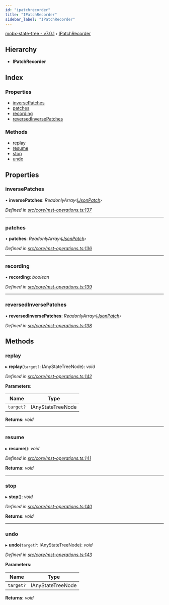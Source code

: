 ```yaml
---
id: "ipatchrecorder"
title: "IPatchRecorder"
sidebar_label: "IPatchRecorder"
---
```


[mobx-state-tree - v7.0.1](../index.md) › [IPatchRecorder](ipatchrecorder.md)

## Hierarchy

* **IPatchRecorder**

## Index

### Properties

* [inversePatches](ipatchrecorder.md#inversepatches)
* [patches](ipatchrecorder.md#patches)
* [recording](ipatchrecorder.md#recording)
* [reversedInversePatches](ipatchrecorder.md#reversedinversepatches)

### Methods

* [replay](ipatchrecorder.md#replay)
* [resume](ipatchrecorder.md#resume)
* [stop](ipatchrecorder.md#stop)
* [undo](ipatchrecorder.md#undo)

## Properties

###  inversePatches

• **inversePatches**: *ReadonlyArray‹[IJsonPatch](ijsonpatch.md)›*

*Defined in [src/core/mst-operations.ts:137](https://github.com/mobxjs/mobx-state-tree/blob/f8bb1472/src/core/mst-operations.ts#L137)*

___

###  patches

• **patches**: *ReadonlyArray‹[IJsonPatch](ijsonpatch.md)›*

*Defined in [src/core/mst-operations.ts:136](https://github.com/mobxjs/mobx-state-tree/blob/f8bb1472/src/core/mst-operations.ts#L136)*

___

###  recording

• **recording**: *boolean*

*Defined in [src/core/mst-operations.ts:139](https://github.com/mobxjs/mobx-state-tree/blob/f8bb1472/src/core/mst-operations.ts#L139)*

___

###  reversedInversePatches

• **reversedInversePatches**: *ReadonlyArray‹[IJsonPatch](ijsonpatch.md)›*

*Defined in [src/core/mst-operations.ts:138](https://github.com/mobxjs/mobx-state-tree/blob/f8bb1472/src/core/mst-operations.ts#L138)*

## Methods

###  replay

▸ **replay**(`target?`: IAnyStateTreeNode): *void*

*Defined in [src/core/mst-operations.ts:142](https://github.com/mobxjs/mobx-state-tree/blob/f8bb1472/src/core/mst-operations.ts#L142)*

**Parameters:**

Name | Type |
------ | ------ |
`target?` | IAnyStateTreeNode |

**Returns:** *void*

___

###  resume

▸ **resume**(): *void*

*Defined in [src/core/mst-operations.ts:141](https://github.com/mobxjs/mobx-state-tree/blob/f8bb1472/src/core/mst-operations.ts#L141)*

**Returns:** *void*

___

###  stop

▸ **stop**(): *void*

*Defined in [src/core/mst-operations.ts:140](https://github.com/mobxjs/mobx-state-tree/blob/f8bb1472/src/core/mst-operations.ts#L140)*

**Returns:** *void*

___

###  undo

▸ **undo**(`target?`: IAnyStateTreeNode): *void*

*Defined in [src/core/mst-operations.ts:143](https://github.com/mobxjs/mobx-state-tree/blob/f8bb1472/src/core/mst-operations.ts#L143)*

**Parameters:**

Name | Type |
------ | ------ |
`target?` | IAnyStateTreeNode |

**Returns:** *void*
